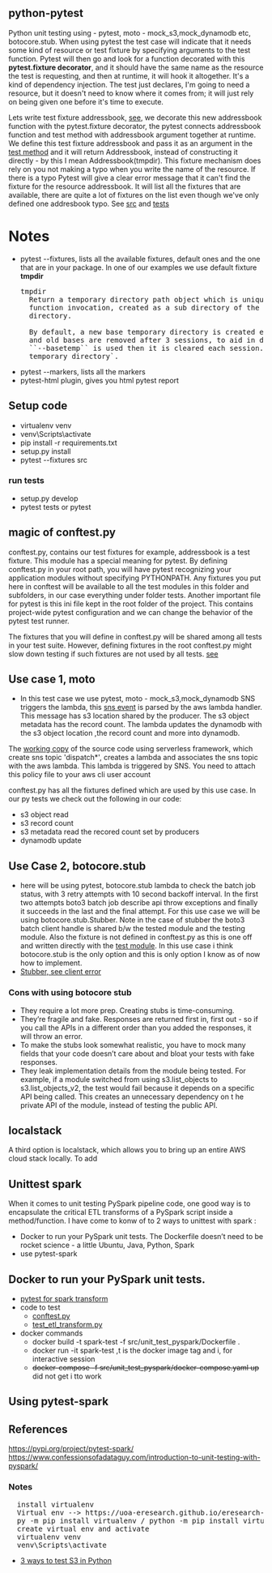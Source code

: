 python-pytest
---------------------------------------------------------------
Python unit testing using - pytest, moto - mock_s3,mock_dynamodb etc, botocore.stub. 
When using pytest the test case will indicate that it needs some kind of resource or test fixture
by specifying arguments to the test function. Pytest will then go and look for a function decorated
with this **pytest.fixture decorator**, and it should have the same name as the resource the test is
requesting, and then at runtime, it will hook it altogether. It's a kind of dependency injection. The test 
just declares, I'm going to need a resource, but it doesn't need to know where it comes from; it will just
rely on being given one before it's time to execute.

Lets write test fixture addressbook, [see](tests/conftest.py), we decorate this new addressbook function with the pytest.fixture decorator, the pytest connects addressbook function and test method with addressbook argument together  at runtime. We define this test fixture addressbook and pass it as an argument in the [test method](tests/test_addressbook.py) and it will return Addressbook, instead of constructing it directly - by this I mean  Addressbook(tmpdir). This fixture mechanism does rely on you not making a typo when you write the name of the resource. If there is a typo Pytest will give a clear error message that it can't find the fixture for the resource addressbook. It will list all the fixtures that are available, there are
quite a lot of fixtures on the list even though we've only defined one addresbook typo. See [src](/src) 
and [tests](/tests)

# Notes
- pytest --fixtures, lists all the available fixtures, default ones and the one that are in your package.
  In one of our examples we use default fixture **tmpdir**
  <pre>
  tmpdir
    Return a temporary directory path object which is unique to each test
    function invocation, created as a sub directory of the base temporary
    directory.

    By default, a new base temporary directory is created each test session,
    and old bases are removed after 3 sessions, to aid in debugging. If
    ``--basetemp`` is used then it is cleared each session. See :ref:`base
    temporary directory`.
  </pre>
- pytest --markers, lists all the markers
- pytest-html plugin, gives you html pytest report

## Setup code
- virtualenv venv
- venv\Scripts\activate
- pip install -r requirements.txt  
- setup.py install
- pytest --fixtures src
### run tests
- setup.py develop
- pytest tests or pytest 


## magic of conftest.py
conftest.py, contains our test fixtures for example, addressbook is a test fixture. This module has a special
meaning for pytest. By defining conftest.py in your root path, you will have pytest recognizing your 
application modules without specifying PYTHONPATH. Any fixtures you put here in conftest will be available
to all the test modules in this folder and subfolders, in our case everything under folder tests. Another 
important file for pytest is this ini file kept in the root folder of the project. This contains project-wide
pytest configuration and we can change the behavior of the pytest test runner.
 
The fixtures that you will define in conftest.py will be shared among all tests in your test suite. However,
defining fixtures in the root conftest.py might slow down testing if such fixtures are not used by all tests.
[see](https://stackoverflow.com/questions/34466027/in-pytest-what-is-the-use-of-conftest-py-files)

## Use case 1, moto
- In this test case we use pytest, moto - mock_s3,mock_dynamodb 
SNS triggers the lambda, this [sns event](src/aws/lambda_events_data/sns_lambda.json) is parsed by the aws lambda handler.
This message has s3 location shared by the producer. The s3 object metadata has the record count. The lambda updates the dynamodb with the s3 object location
,the record count and more into  dynamodb.

The [working copy](src/aws/README.md) of the source code using serverless framework, which create sns topic 'dispatch*', creates a 
lambda and associates the sns topic with the aws lambda. This lambda is triggered by SNS. You need to attach this 
policy file to your aws cli user account

conftest.py has all the fixtures defined which are used by this use case.
In our py tests we check out the following in our code:
- s3 object read
- s3 record count
- s3 metadata read the recored count set by producers
- dynamodb update

## Use Case 2, botocore.stub
- here will be using pytest, botocore.stub
lambda to check the batch job status, with 3 retry attempts with 10 second backoff interval. In the first two attempts
boto3 batch job describe api throw exceptions and finally it succeeds in the last and the final attempt. For this use case
we will be using botocore.stub.Stubber.  Note in the case of stubber the boto3 batch client handle is shared b/w the 
tested module and the testing module. Also the fixture is not defined in conftest.py as this is one off and written directly
with the [test module](tests/test_check_batchjob_status.py). In this use case i think botocore.stub is the only option and 
this is only option I know as of now how to implement.
- [Stubber, see client error](https://botocore.amazonaws.com/v1/documentation/api/latest/reference/stubber.html)

### Cons with using botocore stub
- They require a lot more prep. Creating stubs is time-consuming. 
- They’re fragile and fake. Responses are returned first in, first out - so if you call the  APIs in a different order
  than you added the responses, it will throw an error. 
- To make the stubs look somewhat realistic, you have to mock many fields that your code doesn’t care about and bloat 
  your tests with fake responses.
- They leak implementation details from the module being tested. For example, if a module switched from using s3.list_objects to s3.list_objects_v2, 
  the test would fail because it depends on a specific API being called. This creates an unnecessary dependency on t
  he private API of the module, instead of testing the public API.

  
## localstack
A third option is localstack, which allows you to bring up an entire AWS cloud stack locally. To add 


## Unittest spark
When it comes to unit testing PySpark pipeline code, one good way  is to encapsulate the critical ETL transforms of a 
PySpark script inside a method/function. I have come to konw of to 2 ways to unittest with spark :
- Docker to run your PySpark unit tests. The Dockerfile doesn’t need to be rocket science - a little Ubuntu, Java, Python, Spark
- use pytest-spark


Docker to run your PySpark unit tests.
-------------------------------------
- [pytest for spark transform](src/bigdata/etl_transform.py)
- code to test
  - [conftest.py](src/unit_test_pyspark/conftest_docker.py)
  - [test_etl_transform.py](src/unit_test_pyspark/tests/test_etl_transform.py)
- docker commands
  - docker build -t spark-test -f src/unit_test_pyspark/Dockerfile .  
  - docker run -it  spark-test ,t is the docker image tag and i, for interactive session
  - ~~docker-compose -f src/unit_test_pyspark/docker-compose.yaml up~~ did not get i tto work 


 Using pytest-spark
-----------------------


References
---------------
https://pypi.org/project/pytest-spark/
https://www.confessionsofadataguy.com/introduction-to-unit-testing-with-pyspark/


### Notes
<pre>
  install virtualenv
  Virtual env --> https://uoa-eresearch.github.io/eresearch-cookbook/recipe/2014/11/26/python-virtual-env/
  py -m pip install virtualenv / python -m pip install virtualenv
  create virtual env and activate
  virtualenv venv
  venv\Scripts\activate
</pre>
- [3 ways to test S3 in Python](https://www.sanjaysiddhanti.com/2020/04/08/s3testing/)
